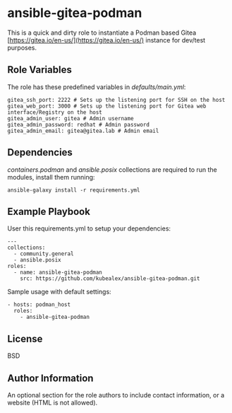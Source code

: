 ansible-gitea-podman
=========

This is a quick and dirty role to instantiate a Podman based Gitea [https://gitea.io/en-us/](https://gitea.io/en-us/) instance for dev/test purposes.

Role Variables
--------------
The role has these predefined variables in *defaults/main.yml*:

    gitea_ssh_port: 2222 # Sets up the listening port for SSH on the host
    gitea_web_port: 3000 # Sets up the listening port for Gitea web interface/Registry on the host
    gitea_admin_user: gitea # Admin username
    gitea_admin_password: redhat # Admin password
    gitea_admin_email: gitea@gitea.lab # Admin email

Dependencies
------------

*containers.podman* and *ansible.posix* collections are required to run the modules, install them running:

    ansible-galaxy install -r requirements.yml

Example Playbook
----------------

User this requirements.yml to setup your dependencies:

    ---
    collections:
      - community.general
      - ansible.posix
    roles:
      - name: ansible-gitea-podman
        src: https://github.com/kubealex/ansible-gitea-podman.git

Sample usage with default settings:

    - hosts: podman_host
      roles:
        - ansible-gitea-podman

License
-------

BSD

Author Information
------------------

An optional section for the role authors to include contact information, or a website (HTML is not allowed).

